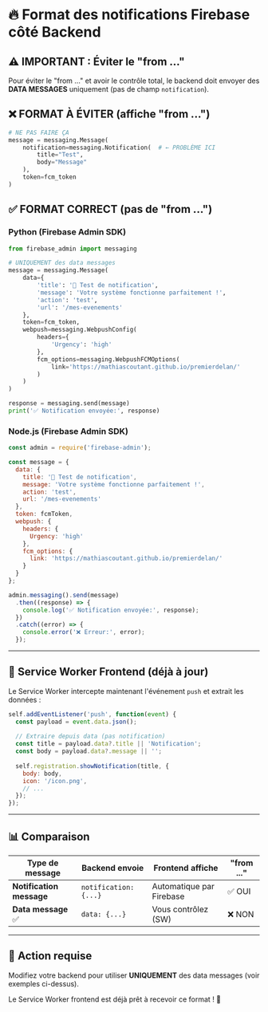 # 🔥 Format des notifications Firebase côté Backend

## ⚠️ IMPORTANT : Éviter le "from ..."

Pour éviter le "from ..." et avoir le contrôle total, le backend doit envoyer des **DATA MESSAGES** uniquement (pas de champ `notification`).

## ❌ FORMAT À ÉVITER (affiche "from ...")

```python
# NE PAS FAIRE ÇA
message = messaging.Message(
    notification=messaging.Notification(  # ← PROBLÈME ICI
        title="Test",
        body="Message"
    ),
    token=fcm_token
)
```

## ✅ FORMAT CORRECT (pas de "from ...")

### Python (Firebase Admin SDK)

```python
from firebase_admin import messaging

# UNIQUEMENT des data messages
message = messaging.Message(
    data={
        'title': '🔔 Test de notification',
        'message': 'Votre système fonctionne parfaitement !',
        'action': 'test',
        'url': '/mes-evenements'
    },
    token=fcm_token,
    webpush=messaging.WebpushConfig(
        headers={
            'Urgency': 'high'
        },
        fcm_options=messaging.WebpushFCMOptions(
            link='https://mathiascoutant.github.io/premierdelan/'
        )
    )
)

response = messaging.send(message)
print('✅ Notification envoyée:', response)
```

### Node.js (Firebase Admin SDK)

```javascript
const admin = require('firebase-admin');

const message = {
  data: {
    title: '🔔 Test de notification',
    message: 'Votre système fonctionne parfaitement !',
    action: 'test',
    url: '/mes-evenements'
  },
  token: fcmToken,
  webpush: {
    headers: {
      Urgency: 'high'
    },
    fcm_options: {
      link: 'https://mathiascoutant.github.io/premierdelan/'
    }
  }
};

admin.messaging().send(message)
  .then((response) => {
    console.log('✅ Notification envoyée:', response);
  })
  .catch((error) => {
    console.error('❌ Erreur:', error);
  });
```

---

## 🔧 Service Worker Frontend (déjà à jour)

Le Service Worker intercepte maintenant l'événement `push` et extrait les données :

```javascript
self.addEventListener('push', function(event) {
  const payload = event.data.json();
  
  // Extraire depuis data (pas notification)
  const title = payload.data?.title || 'Notification';
  const body = payload.data?.message || '';
  
  self.registration.showNotification(title, {
    body: body,
    icon: '/icon.png',
    // ...
  });
});
```

---

## 📊 Comparaison

| Type de message | Backend envoie | Frontend affiche | "from ..." |
|----------------|----------------|------------------|------------|
| **Notification message** | `notification: {...}` | Automatique par Firebase | ✅ OUI |
| **Data message** ✅ | `data: {...}` | Vous contrôlez (SW) | ❌ NON |

---

## 🎯 Action requise

Modifiez votre backend pour utiliser **UNIQUEMENT** des data messages (voir exemples ci-dessus).

Le Service Worker frontend est déjà prêt à recevoir ce format ! 🚀

